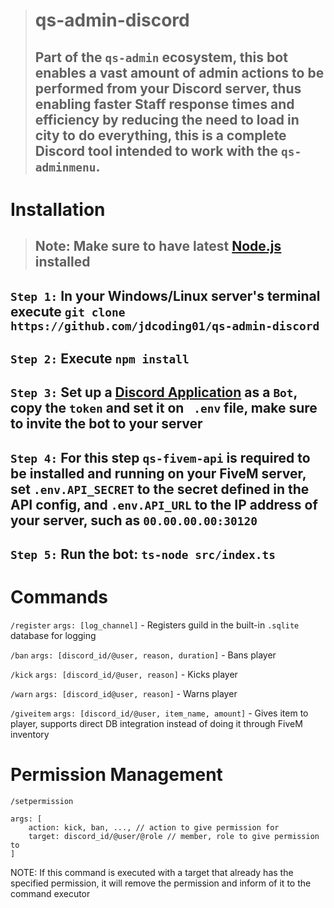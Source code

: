 > # qs-admin-discord
> ## Part of the `qs-admin` ecosystem, this bot enables a vast amount of admin actions to be performed from your Discord server, thus enabling faster Staff response times and efficiency by reducing the need to load in city to do everything, this is a complete Discord tool intended to work with the `qs-adminmenu`.

# Installation 

> ## Note: Make sure to have latest [Node.js](https://nodejs.org) installed

## `Step 1:` In your Windows/Linux server's terminal execute `git clone https://github.com/jdcoding01/qs-admin-discord`

## `Step 2:` Execute `npm install`

## `Step 3:` Set up a [Discord Application](https://discord.com/developers/applications) as a `Bot`, copy the `token` and set it on ` .env` file, make sure to invite the bot to your server

## `Step 4:` For this step `qs-fivem-api` is required to be installed and running on your FiveM server, set `.env.API_SECRET` to the secret defined in the API config, and `.env.API_URL` to the IP address of your server, such as `00.00.00.00:30120`

## `Step 5:` Run the bot: `ts-node src/index.ts`

# Commands

`/register` `args: [log_channel]` - Registers guild in the built-in `.sqlite` database for logging

`/ban` `args: [discord_id/@user, reason, duration]` - Bans player

`/kick` `args: [discord_id/@user, reason]` - Kicks player

`/warn` `args: [discord_id@user, reason]` - Warns player

`/giveitem` `args: [discord_id/@user, item_name, amount]` - Gives item to player, supports direct DB integration instead of doing it through FiveM inventory 


# Permission Management
`/setpermission`
```
args: [
    action: kick, ban, ..., // action to give permission for
    target: discord_id/@user/@role // member, role to give permission to
]
```
NOTE: If this command is executed with a target that already has the specified permission, it will remove the permission and inform of it to the command executor